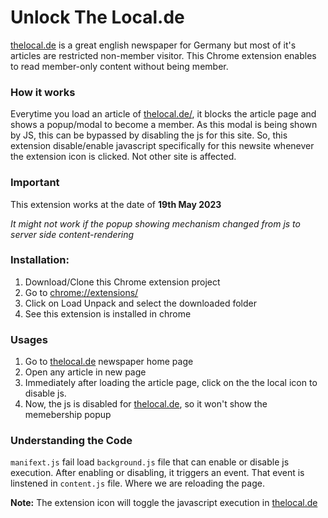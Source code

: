 # Unlock The Local.de
[thelocal.de](https://www.thelocal.de/) is a great english newspaper for Germany but most of it's articles are restricted non-member visitor. This Chrome extension enables to read member-only content without being member.


### How it works
Everytime you load an article of [thelocal.de/](https://www.thelocal.de/), it blocks the article page and shows a popup/modal to become a member. As this modal is being shown by JS, this can be bypassed by disabling the js for this site. So, this extension disable/enable javascript specifically for this newsite whenever the extension icon is clicked. Not other site is affected. 


### Important
This extension works at the date of **19th May 2023**

*It might not work if the popup showing mechanism changed from js to server side content-rendering*


### Installation:
1. Download/Clone this Chrome extension project
2. Go to [chrome://extensions/](chrome://extensions/)
3. Click on Load Unpack and select the downloaded folder
4. See this extension is installed in chrome


### Usages
1. Go to [thelocal.de](https://www.thelocal.de/) newspaper home page
2. Open any article in new page
3. Immediately after loading the article page, click on the the local icon to disable js.
4. Now, the js is disabled for [thelocal.de](https://www.thelocal.de), so it won't show the memebership popup


### Understanding the Code
`manifext.js` fail load `background.js` file that can enable or disable js execution. After enabling or disabling, it triggers an event. That event is linstened in `content.js` file. Where we are reloading the page.


**Note:** The extension icon will toggle the javascript execution in [thelocal.de](https://www.thelocal.de)